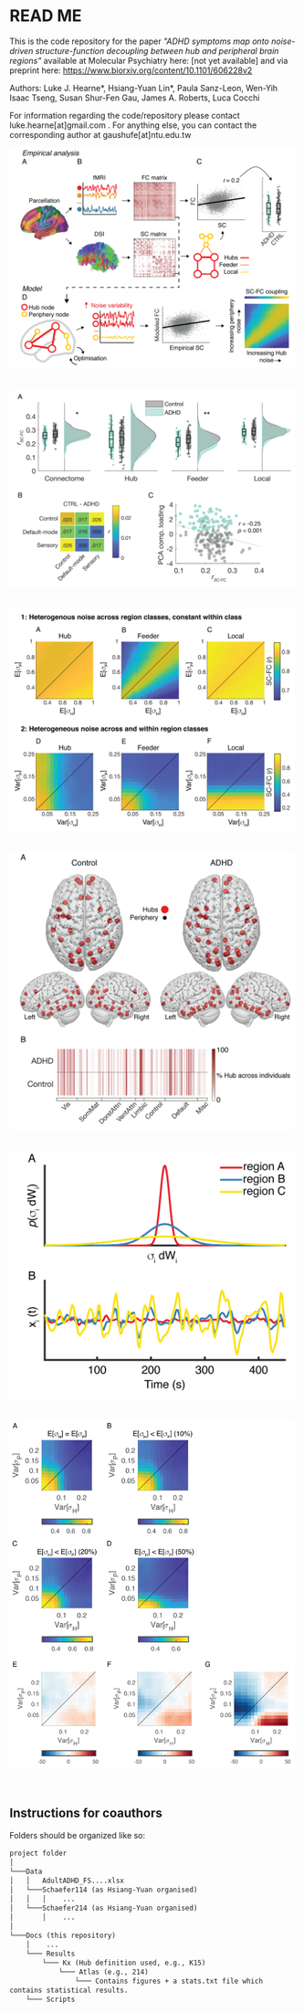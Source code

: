 # READ ME
This is the code repository for the paper *"ADHD symptoms map onto noise-driven structure-function decoupling between hub and peripheral brain regions"* available at Molecular Psychiatry here: [not yet available] and via preprint here: https://www.biorxiv.org/content/10.1101/606228v2

Authors: Luke J. Hearne*, Hsiang-Yuan Lin*, Paula Sanz-Leon, Wen-Yih Isaac Tseng, Susan Shur-Fen Gau, James A. Roberts, Luca Cocchi    

For information regarding the code/repository please contact luke.hearne[at]gmail.com . For anything else, you can contact the corresponding author at gaushufe[at]ntu.edu.tw

<img src="https://github.com/ljhearne/ADHDSCFC/blob/master/Figures/Figures-01.png" width="500"/><br/><br/><br/>
<img src="https://github.com/ljhearne/ADHDSCFC/blob/master/Figures/Figures-02.png" width="500"/><br/><br/><br/>
<img src="https://github.com/ljhearne/ADHDSCFC/blob/master/Figures/Figures-03.png" width="500"/><br/><br/><br/>
<img src="https://github.com/ljhearne/ADHDSCFC/blob/master/Figures/Figures-04.png" width="500"/><br/><br/><br/>
<img src="https://github.com/ljhearne/ADHDSCFC/blob/master/Figures/Figures-05.png" width="500"/><br/><br/><br/>
<img src="https://github.com/ljhearne/ADHDSCFC/blob/master/Figures/Figures-06.png" width="500"/><br/><br/><br/>

## Instructions for coauthors
Folders should be organized like so:
```
project folder 
│
└───Data
│   │   AdultADHD_FS....xlsx
│   └───Schaefer114 (as Hsiang-Yuan organised)
│   │   │    ...
│   └───Schaefer214 (as Hsiang-Yuan organised)
│       │    ...
│   
└───Docs (this repository)
    │    ...
    └─── Results
        └─── Kx (Hub definition used, e.g., K15)
            └─── Atlas (e.g., 214)
                └─── Contains figures + a stats.txt file which contains statistical results.
    └─── Scripts
```

